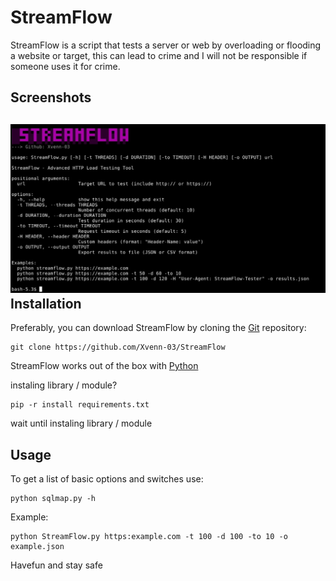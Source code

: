 # StreamFlow

StreamFlow is a script that tests a server or web by overloading or flooding a website or target, this can lead to crime and I will not be responsible if someone uses it for crime.

Screenshots
----

![Screenshot](https://github.com/Xvenn-03/StreamFlow/blob/main/Screenshot_StreamFlow.jpg)
Installation
----

Preferably, you can download StreamFlow by cloning the [Git](https://github.com/Xvenn-03/StreamFlow) repository:

    git clone https://github.com/Xvenn-03/StreamFlow

StreamFlow works out of the box with [Python](https://www.python.org/download/) 

instaling library / module?

    pip -r install requirements.txt

wait until instaling library / module

Usage
----

To get a list of basic options and switches use:

    python sqlmap.py -h

Example:

    python StreamFlow.py https:example.com -t 100 -d 100 -to 10 -o example.json

Havefun and stay safe

